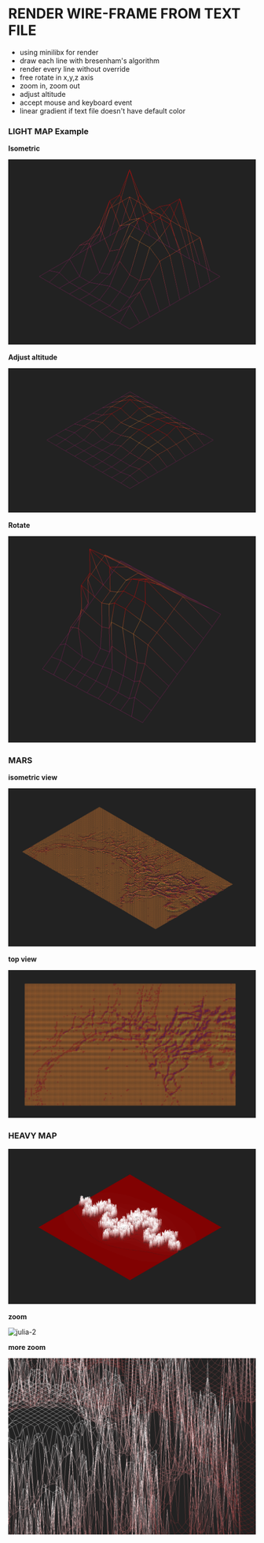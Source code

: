 # RENDER WIRE-FRAME FROM TEXT FILE

-   using minilibx for render
-   draw each line with bresenham's algorithm
-   render every line without override
-   free rotate in x,y,z axis
-   zoom in, zoom out
-   adjust altitude
-   accept mouse and keyboard event
-   linear gradient if text file doesn't have default color

### LIGHT MAP Example

**Isometric**

![elem-42](/images/1.png)

**Adjust altitude**

![elem-42](/images/1.2.png)

**Rotate**

![elem-42](/images/1.3.png)

### MARS

**isometric view**

![mars-1](/images/2.png)

**top view**

![mars-2](/images/3.png)

### HEAVY MAP

![julia-1](/images/4.png)

**zoom**

![julia-2](/images/5.png)

**more zoom**

![julia-3](/images/6.png)
